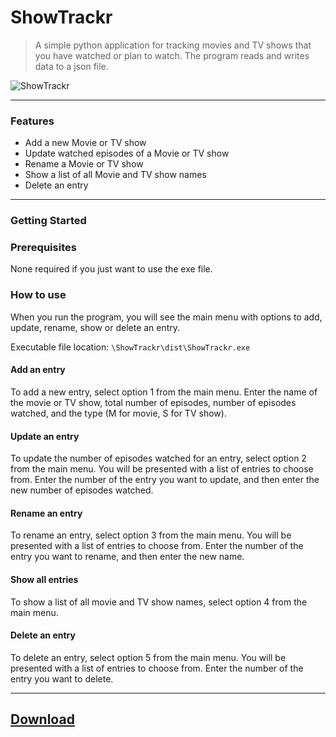 
# ShowTrackr

> A simple python application for tracking movies and TV shows that you have watched or plan to watch. The program reads and writes data to a json file.


![ShowTrackr](https://socialify.git.ci/Exonymos/ShowTrackr/image?description=1&descriptionEditable=A%20simple%20python%20application%20for%20tracking%20Movies%2FTV%20Shows%20that%20you%20have%20watched.&font=Source%20Code%20Pro&forks=1&issues=1&logo=https%3A%2F%2Fsvgshare.com%2Fi%2FrJs.svg&name=1&owner=1&pattern=Circuit%20Board&pulls=1&stargazers=1&theme=Light)


------------


### Features

- Add a new Movie or TV show
- Update watched episodes of a Movie or TV show
- Rename a Movie or TV show
- Show a list of all Movie and TV show names
- Delete an entry

------------


### Getting Started

### Prerequisites

None required if you just want to use the exe file.

### How to use

When you run the program, you will see the main menu with options to add, update, rename, show or delete an entry.

Executable file location: `\ShowTrackr\dist\ShowTrackr.exe`

#### Add an entry

To add a new entry, select option 1 from the main menu. Enter the name of the movie or TV show, total number of episodes, number of episodes watched, and the type (M for movie, S for TV show).

#### Update an entry

To update the number of episodes watched for an entry, select option 2 from the main menu. You will be presented with a list of entries to choose from. Enter the number of the entry you want to update, and then enter the new number of episodes watched.

#### Rename an entry

To rename an entry, select option 3 from the main menu. You will be presented with a list of entries to choose from. Enter the number of the entry you want to rename, and then enter the new name.

#### Show all entries

To show a list of all movie and TV show names, select option 4 from the main menu.

#### Delete an entry

To delete an entry, select option 5 from the main menu. You will be presented with a list of entries to choose from. Enter the number of the entry you want to delete.

------------


## [Download](https://github.com/Exonymos/ShowTrackr/releases/download/v2023.03.22/ShowTrackr.exe)

